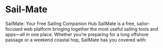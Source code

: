 # Sail-Mate
SailMate: Your Free Sailing Companion Hub SailMate is a free, sailor-focused web platform bringing together the most useful sailing tools and apps—all in one place. Whether you're preparing for a long offshore passage or a weekend coastal hop, SailMate has you covered with:
